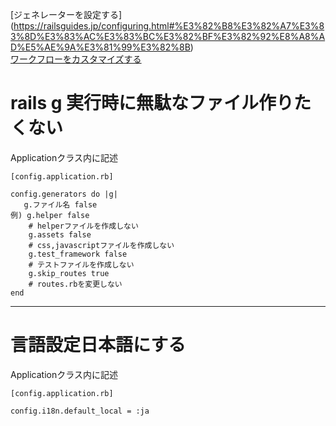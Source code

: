 [ジェネレーターを設定する]    (https://railsguides.jp/configuring.html#%E3%82%B8%E3%82%A7%E3%83%8D%E3%83%AC%E3%83%BC%E3%82%BF%E3%82%92%E8%A8%AD%E5%AE%9A%E3%81%99%E3%82%8B)      
[ワークフローをカスタマイズする](https://railsguides.jp/generators.html#%E3%83%AF%E3%83%BC%E3%82%AF%E3%83%95%E3%83%AD%E3%83%BC%E3%82%92%E3%82%AB%E3%82%B9%E3%82%BF%E3%83%9E%E3%82%A4%E3%82%BA%E3%81%99%E3%82%8B)
# rails g 実行時に無駄なファイル作りたくない
Applicationクラス内に記述
~~~
[config.application.rb]

config.generators do |g|
   g.ファイル名 false
例) g.helper false　
    # helperファイルを作成しない
    g.assets false
    # css,javascriptファイルを作成しない
    g.test_framework false
    # テストファイルを作成しない
    g.skip_routes true
    # routes.rbを変更しない
end
~~~
***

# 言語設定日本語にする
Applicationクラス内に記述
~~~
[config.application.rb]

config.i18n.default_local = :ja
~~~
